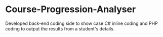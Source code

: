# Course-Progression-Analyser

Developed back-end coding side to show case C# inline coding and PHP coding to output the results from a student's details.
